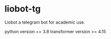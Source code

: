 # liobot-tg

Liobot a telegram bot for academic use.

python version == 3.8
transformer version >= 4.15